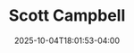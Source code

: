 ---
title: Scott Campbell
date: 2025-10-04T18:01:53-04:00
featured_image: 
featured_image_attr: 
featured_image_attr_link: 
featured_image_alt: 
featured_image_caption: 
Socials:
  Facebook: scott.campbell.70596
  Twitter: 
  Instagram: 
  LinkedIn: 
  IBDB: 
  IMDb:
  Website: 
---
